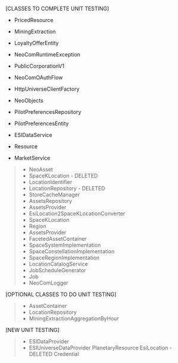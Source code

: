 [CLASSES TO COMPLETE UNIT TESTING]
* PricedResource
* MiningExtraction
* LoyaltyOfferEntity
* NeoComRuntimeException
* PublicCorporationV1
* NeoComOAuthFlow
* HttpUniverseClientFactory
* NeoObjects
* PilotPreferencesRepository
* PilotPreferencesEntity
* ESIDataService
* Resource

* MarketService


>* NeoAsset
>* SpaceKLocation - DELETED
>* LocationIdentifier
>* LocationRepository - DELETED
>* StoreCacheManager
>* AssetsRepository
>* AssetsProvider
>* EsiLocation2SpaceKLocationConverter
>* SpaceKLocation
>* Region
>* AssetsProvider
>* FacetedAssetContainer
>* SpaceSystemImplementation
>* SpaceConstellationImplementation
>* SpaceRegionImplementation
>* LocationCatalogService
>* JobScheduleGenerator
>* Job
>* NeoComLogger

[OPTIONAL CLASSES TO DO UNIT TESTING]
>* AssetContainer
>* LocationRepository
>* MiningExtractionAggregationByHour

[NEW UNIT TESTING]
>* ESIDataProvider
>* ESIUniverseDataProvider
> PlanetaryResource
> EsiLocation - DELETED
> Credential

